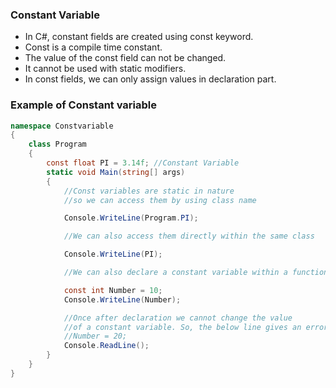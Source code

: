 ### Constant Variable

- In C#, constant fields are created using const keyword.
- Const is a compile time constant.
- The value of the const field can not be changed.
- It cannot be used with static modifiers.
- In const fields, we can only assign values in declaration part.

### Example of Constant variable 

``` C#
namespace Constvariable
{
    class Program
    {
        const float PI = 3.14f; //Constant Variable
        static void Main(string[] args)
        {
            //Const variables are static in nature
            //so we can access them by using class name 

            Console.WriteLine(Program.PI);

            //We can also access them directly within the same class

            Console.WriteLine(PI);

            //We can also declare a constant variable within a function

            const int Number = 10;
            Console.WriteLine(Number);

            //Once after declaration we cannot change the value 
            //of a constant variable. So, the below line gives an error
            //Number = 20;
            Console.ReadLine();
        }
    }
}
```